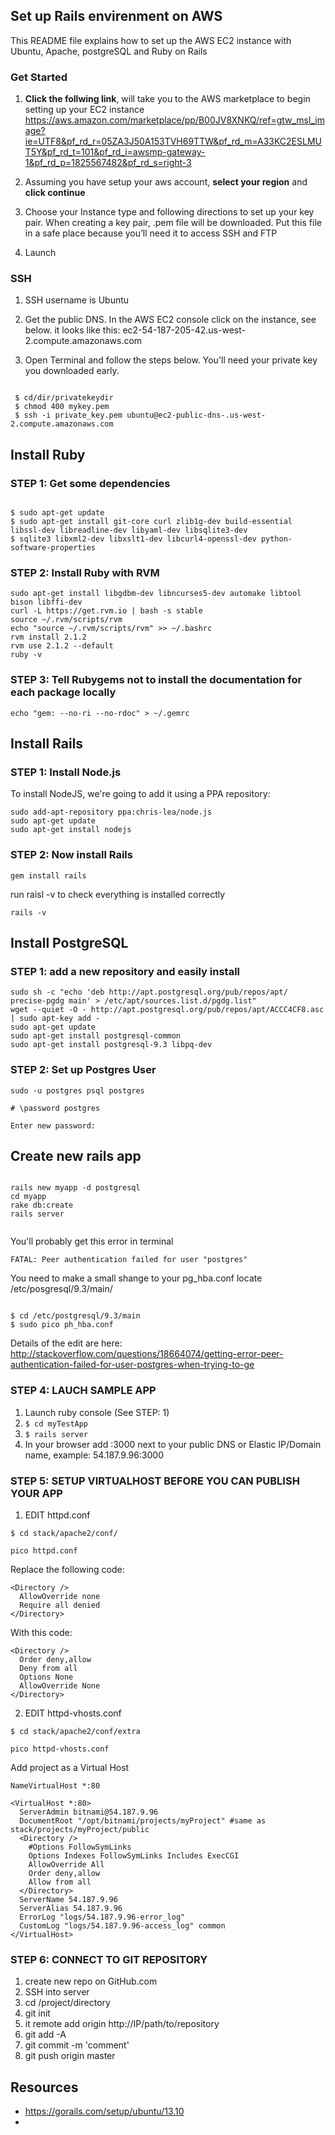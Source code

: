 ## Set up Rails envirenment on AWS
This README file explains how to set up the AWS EC2 instance with Ubuntu, Apache, postgreSQL and Ruby on Rails

### Get Started

1. **Click the follwing link**, will take you to the AWS marketplace to begin setting up your EC2 instance
https://aws.amazon.com/marketplace/pp/B00JV8XNKQ/ref=gtw_msl_image?ie=UTF8&pf_rd_r=05ZA3J50A153TVH69TTW&pf_rd_m=A33KC2ESLMUT5Y&pf_rd_t=101&pf_rd_i=awsmp-gateway-1&pf_rd_p=1825567482&pf_rd_s=right-3

2. Assuming you have setup your aws account, **select your region** and **click continue**

3. Choose your Instance type and following directions to set up your key pair. When creating a key pair, .pem file will be downloaded.  Put this file in a safe place because you’ll need it to access SSH and FTP

4. Launch

 
### SSH

1. SSH username is Ubuntu

2. Get the public DNS. In the AWS EC2 console click on the instance, see below.
it looks like this: ec2-54-187-205-42.us-west-2.compute.amazonaws.com

3. Open Terminal and follow the steps below.  You'll need your private key you downloaded early.

```

 $ cd/dir/privatekeydir
 $ chmod 400 mykey.pem
 $ ssh -i private_key.pem ubuntu@ec2-public-dns-.us-west-2.compute.amazonaws.com

```

## Install Ruby


### STEP 1: Get some dependencies 

```

$ sudo apt-get update
$ sudo apt-get install git-core curl zlib1g-dev build-essential libssl-dev libreadline-dev libyaml-dev libsqlite3-dev 
$ sqlite3 libxml2-dev libxslt1-dev libcurl4-openssl-dev python-software-properties

```



### STEP 2: Install Ruby with RVM
```
sudo apt-get install libgdbm-dev libncurses5-dev automake libtool bison libffi-dev
curl -L https://get.rvm.io | bash -s stable
source ~/.rvm/scripts/rvm
echo "source ~/.rvm/scripts/rvm" >> ~/.bashrc
rvm install 2.1.2
rvm use 2.1.2 --default
ruby -v

```

### STEP 3: Tell Rubygems not to install the documentation for each package locally

```
echo "gem: --no-ri --no-rdoc" > ~/.gemrc

```


## Install Rails

### STEP 1: Install Node.js

To install NodeJS, we're going to add it using a PPA repository:

```
sudo add-apt-repository ppa:chris-lea/node.js
sudo apt-get update
sudo apt-get install nodejs

```

### STEP 2: Now install Rails

`gem install rails`

run raisl -v to check everything is installed correctly

`rails -v`


## Install PostgreSQL

### STEP 1: add a new repository and easily install

```
sudo sh -c "echo 'deb http://apt.postgresql.org/pub/repos/apt/ precise-pgdg main' > /etc/apt/sources.list.d/pgdg.list"
wget --quiet -O - http://apt.postgresql.org/pub/repos/apt/ACCC4CF8.asc | sudo apt-key add -
sudo apt-get update
sudo apt-get install postgresql-common
sudo apt-get install postgresql-9.3 libpq-dev

```

### STEP 2: Set up Postgres User

```
sudo -u postgres psql postgres

# \password postgres

Enter new password: 

```

## Create new rails app

```

rails new myapp -d postgresql
cd myapp
rake db:create
rails server


```

You'll probably get this error in terminal

` FATAL: Peer authentication failed for user "postgres" `

You need to make a small shange to your pg_hba.conf locate /etc/posgresql/9.3/main/

```

$ cd /etc/postgresql/9.3/main
$ sudo pico ph_hba.conf

```

Details of the edit are here:
http://stackoverflow.com/questions/18664074/getting-error-peer-authentication-failed-for-user-postgres-when-trying-to-ge

### STEP 4: LAUCH SAMPLE APP
1. Launch ruby console (See STEP: 1)
2. `$ cd myTestApp`
3. `$ rails server`
4. In your browser add :3000 next to your public DNS or Elastic IP/Domain name, example: 54.187.9.96:3000


### STEP 5: SETUP VIRTUALHOST BEFORE YOU CAN PUBLISH YOUR APP
 
1. EDIT httpd.conf 

  `$ cd stack/apache2/conf/`

  `pico httpd.conf`

  Replace the following code:
  
  ```
  <Directory />
    AllowOverride none
    Require all denied
  </Directory>
  ```
  With this code:
  
  ```
  <Directory />
    Order deny,allow
    Deny from all
    Options None
    AllowOverride None
  </Directory>
  ```
  
2. EDIT httpd-vhosts.conf

  `$ cd stack/apache2/conf/extra`

  `pico httpd-vhosts.conf`
  
  Add project as a Virtual Host
  
  ```
  NameVirtualHost *:80
  
  <VirtualHost *:80>
    ServerAdmin bitnami@54.187.9.96
    DocumentRoot "/opt/bitnami/projects/myProject" #same as stack/projects/myProject/public
    <Directory />
      #Options FollowSymLinks
      Options Indexes FollowSymLinks Includes ExecCGI
      AllowOverride All
      Order deny,allow
      Allow from all
    </Directory>
    ServerName 54.187.9.96
    ServerAlias 54.187.9.96
    ErrorLog "logs/54.187.9.96-error_log"
    CustomLog "logs/54.187.9.96-access_log" common
  </VirtualHost>
  ```

### STEP 6: CONNECT TO GIT REPOSITORY
1. create new repo on GitHub.com
2. SSH into server
3. cd /project/directory
4. git init 
5. it remote add origin http://IP/path/to/repository
6. git add -A 
7. git commit -m 'comment'
8. git push origin master


## Resources

- https://gorails.com/setup/ubuntu/13.10
- 


